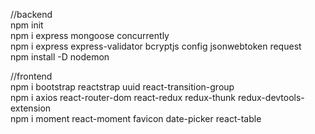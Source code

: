 
//backend <br/>
npm init  <br/>
npm i express mongoose concurrently  <br/>
npm i express express-validator bcryptjs config jsonwebtoken request <br/>
npm install -D nodemon <br/>


//frontend <br/>
npm i bootstrap reactstrap uuid react-transition-group <br/>
npm i axios react-router-dom react-redux redux-thunk redux-devtools-extension <br/>
npm i moment react-moment favicon date-picker react-table<br/>